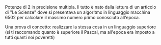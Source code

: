 Potenze di 2 in precisione multipla. Il tutto è nato dalla lettura di un articolo di "Le Scienze"
dove si presentava un algoritmo in linguaggio macchina 6502 per calcolare il massimo numero primo
conosciuto all'epoca.

Una prova di concetto: realizzare la stessa cosa in un linguaggio superiore
(si ti raccomando quanto è superiore il Pascal, ma all'epoca era imposto a tutti quanti noi poveretti)

